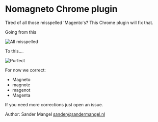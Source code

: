 # Nomagneto Chrome plugin

Tired of all those misspelled 'Magento's?
This Chrome plugin will fix that.

Going from this

![All misspelled](http://i.imgur.com/n5C5AVc.png "All misspelled")

To this....

![Purfect](http://i.imgur.com/ONbxlkc.png "Purfect")

For now we correct:
- Magneto
- magnote
- magenot
- Magenta

If you need more corrections just open an issue.

Author: Sander Mangel <sander@sandermangel.nl>

